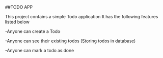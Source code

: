 ##TODO APP

This project contains a simple Todo application
It has the following features listed below

-Anyone can create a Todo

-Anyone can see their existing todos (Storing todos in database)

-Anyone can mark a todo as done
